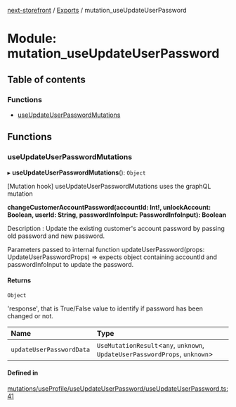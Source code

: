 [next-storefront](../README.md) / [Exports](../modules.md) / mutation_useUpdateUserPassword

# Module: mutation_useUpdateUserPassword

## Table of contents

### Functions

- [useUpdateUserPasswordMutations](mutation_useUpdateUserPassword.md#useupdateuserpasswordmutations)

## Functions

### useUpdateUserPasswordMutations

▸ **useUpdateUserPasswordMutations**(): `Object`

[Mutation hook] useUpdateUserPasswordMutations uses the graphQL mutation

<b>changeCustomerAccountPassword(accountId: Int!, unlockAccount: Boolean, userId: String, passwordInfoInput: PasswordInfoInput): Boolean</b>

Description : Update the existing customer's account password by passing old password and new password.

Parameters passed to internal function updateUserPassword(props: UpdateUserPasswordProps) => expects object containing accountId and passwordInfoInput to update the password.

#### Returns

`Object`

'response', that is True/False value to identify if password has been changed or not.

| Name                     | Type                                                                         |
| :----------------------- | :--------------------------------------------------------------------------- |
| `updateUserPasswordData` | `UseMutationResult`<`any`, `unknown`, `UpdateUserPasswordProps`, `unknown`\> |

#### Defined in

[mutations/useProfile/useUpdateUserPassword/useUpdateUserPassword.ts:41](https://github.com/KiboSoftware/nextjs-storefront/blob/2f9709d/hooks/mutations/useProfile/useUpdateUserPassword/useUpdateUserPassword.ts#L41)
